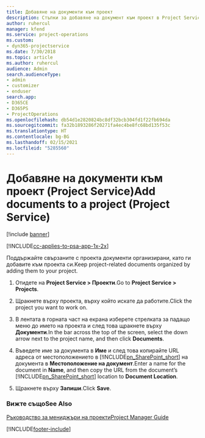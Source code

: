 ```yaml
---
title: Добавяне на документи към проект
description: Стъпки за добавяне на документ към проект в Project Service
author: ruhercul
manager: kfend
ms.service: project-operations
ms.custom:
- dyn365-projectservice
ms.date: 7/30/2018
ms.topic: article
ms.author: ruhercul
audience: Admin
search.audienceType:
- admin
- customizer
- enduser
search.app:
- D365CE
- D365PS
- ProjectOperations
ms.openlocfilehash: db54d1e2820824bc8df32bcb304fd1f22fb694da
ms.sourcegitcommit: fa32b1893286f20271fa4ec4be8fc68bd135f53c
ms.translationtype: HT
ms.contentlocale: bg-BG
ms.lasthandoff: 02/15/2021
ms.locfileid: "5285560"
---
```

# <a name="add-documents-to-a-project-project-service"></a><span data-ttu-id="40aa0-103">Добавяне на документи към проект (Project Service)</span><span class="sxs-lookup"><span data-stu-id="40aa0-103">Add documents to a project (Project Service)</span></span>

[!include [banner](../includes/psa-now-project-operations.md)]

[!INCLUDE[cc-applies-to-psa-app-1x-2x](../includes/cc-applies-to-psa-app-1x-2x.md)]

<span data-ttu-id="40aa0-104">Поддържайте свързаните с проекта документи организирани, като ги добавите към проекта си.</span><span class="sxs-lookup"><span data-stu-id="40aa0-104">Keep project-related documents organized by adding them to your project.</span></span>  
  
1. <span data-ttu-id="40aa0-105">Отидете на **Project Service > Проекти**.</span><span class="sxs-lookup"><span data-stu-id="40aa0-105">Go to **Project Service > Projects**.</span></span>  
  
2. <span data-ttu-id="40aa0-106">Щракнете върху проекта, върху който искате да работите.</span><span class="sxs-lookup"><span data-stu-id="40aa0-106">Click the project you want to work on.</span></span>  
  
3. <span data-ttu-id="40aa0-107">В лентата в горната част на екрана изберете стрелката за падащо меню до името на проекта и след това щракнете върху **Документи**.</span><span class="sxs-lookup"><span data-stu-id="40aa0-107">In the bar across the top of the screen, select the down arrow next to the project name, and then click **Documents**.</span></span>  
  
4. <span data-ttu-id="40aa0-108">Въведете име за документа в **Име** и след това копирайте URL адреса от местоположението в [!INCLUDE[pn_SharePoint_short](../includes/pn-sharepoint-short.md)] на документа в **Местоположение на документ**.</span><span class="sxs-lookup"><span data-stu-id="40aa0-108">Enter a name for the document in **Name**,  and then copy the URL from the document’s [!INCLUDE[pn_SharePoint_short](../includes/pn-sharepoint-short.md)] location to **Document Location**.</span></span>  
  
5. <span data-ttu-id="40aa0-109">Щракнете върху **Запиши**.</span><span class="sxs-lookup"><span data-stu-id="40aa0-109">Click **Save**.</span></span>  
  
### <a name="see-also"></a><span data-ttu-id="40aa0-110">Вижте също</span><span class="sxs-lookup"><span data-stu-id="40aa0-110">See Also</span></span>  
 [<span data-ttu-id="40aa0-111">Ръководство за мениджъри на проекти</span><span class="sxs-lookup"><span data-stu-id="40aa0-111">Project Manager Guide</span></span>](../psa/project-manager-guide.md)


[!INCLUDE[footer-include](../includes/footer-banner.md)]
